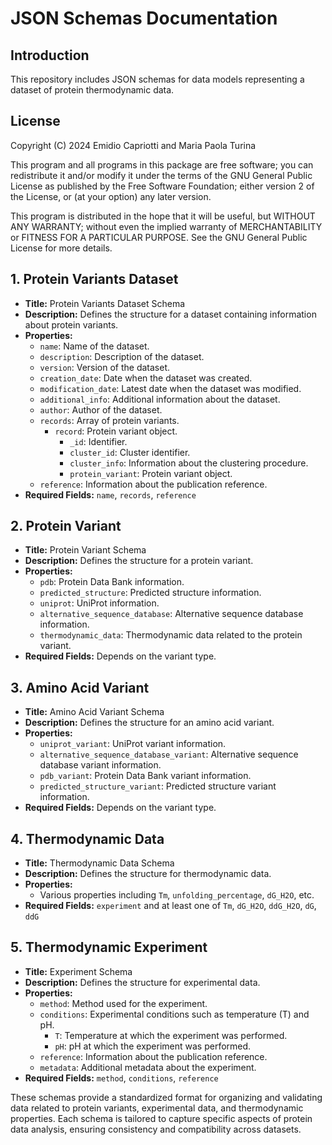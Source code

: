 # JSON Schemas Documentation

## Introduction
This repository includes JSON schemas for data models representing a dataset of protein thermodynamic data.

## License
Copyright (C) 2024 Emidio Capriotti and Maria Paola Turina

This program and all programs in this package are free software; you can redistribute it and/or modify it under the terms of the GNU General Public License as published by the Free Software Foundation; either version 2 of the License, or (at your option) any later version.

This program is distributed in the hope that it will be useful, but WITHOUT ANY WARRANTY; without even the implied warranty of MERCHANTABILITY or FITNESS FOR A PARTICULAR PURPOSE. See the GNU General Public License for more details.

## 1. Protein Variants Dataset

- **Title:** Protein Variants Dataset Schema
- **Description:** Defines the structure for a dataset containing information about protein variants.
- **Properties:**
  - `name`: Name of the dataset.
  - `description`: Description of the dataset.
  - `version`: Version of the dataset.
  - `creation_date`: Date when the dataset was created.
  - `modification_date`: Latest date when the dataset was modified.
  - `additional_info`: Additional information about the dataset.
  - `author`: Author of the dataset.
  - `records`: Array of protein variants.
    - `record`: Protein variant object.
      - `_id`: Identifier.
      - `cluster_id`: Cluster identifier.
      - `cluster_info`: Information about the clustering procedure.
      - `protein_variant`: Protein variant object.
  - `reference`: Information about the publication reference.
- **Required Fields:** `name`, `records`, `reference`

## 2. Protein Variant

- **Title:** Protein Variant Schema
- **Description:** Defines the structure for a protein variant.
- **Properties:**
  - `pdb`: Protein Data Bank information.
  - `predicted_structure`: Predicted structure information.
  - `uniprot`: UniProt information.
  - `alternative_sequence_database`: Alternative sequence database information.
  - `thermodynamic_data`: Thermodynamic data related to the protein variant.
- **Required Fields:** Depends on the variant type.

## 3. Amino Acid Variant

- **Title:** Amino Acid Variant Schema
- **Description:** Defines the structure for an amino acid variant.
- **Properties:**
  - `uniprot_variant`: UniProt variant information.
  - `alternative_sequence_database_variant`: Alternative sequence database variant information.
  - `pdb_variant`: Protein Data Bank variant information.
  - `predicted_structure_variant`: Predicted structure variant information.
- **Required Fields:** Depends on the variant type.

## 4. Thermodynamic Data

- **Title:** Thermodynamic Data Schema
- **Description:** Defines the structure for thermodynamic data.
- **Properties:**
  - Various properties including `Tm`, `unfolding_percentage`, `dG_H2O`, etc.
- **Required Fields:** `experiment` and at least one of `Tm`, `dG_H2O`, `ddG_H2O`, `dG`, `ddG`

## 5. Thermodynamic Experiment

- **Title:** Experiment Schema
- **Description:** Defines the structure for experimental data.
- **Properties:**
  - `method`: Method used for the experiment.
  - `conditions`: Experimental conditions such as temperature (T) and pH.
    - `T`: Temperature at which the experiment was performed.
    - `pH`: pH at which the experiment was performed.
  - `reference`: Information about the publication reference.
  - `metadata`: Additional metadata about the experiment.
- **Required Fields:** `method`, `conditions`, `reference`

These schemas provide a standardized format for organizing and validating data related to protein variants, experimental data, and thermodynamic properties. Each schema is tailored to capture specific aspects of protein data analysis, ensuring consistency and compatibility across datasets.

